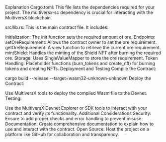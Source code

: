 Explanation
Cargo.toml: This file lists the dependencies required for your project. The multiversx-sc dependency is crucial for interacting with the MultiversX blockchain.

src/lib.rs: This is the main contract file. It includes:

Initialization: The init function sets the required amount of ore.
Endpoints:
setOreRequirement: Allows the contract owner to set the ore requirement.
getOreRequirement: A view function to retrieve the current ore requirement.
mintShield: Handles the minting of the Shield NFT after burning the required ore.
Storage: Uses SingleValueMapper to store the ore requirement.
Token Handling: Placeholder functions (burn_tokens and create_nft) for burning tokens and creating NFTs.
Deployment and Testing
Compile the Contract:

cargo build --release --target=wasm32-unknown-unknown
Deploy the Contract:

Use MultiversX tools to deploy the compiled Wasm file to the Devnet.
Testing:

Use the MultiversX Devnet Explorer or SDK tools to interact with your contract and verify its functionality.
Additional Considerations
Security: Ensure to add proper checks and error handling to prevent misuse.
Documentation: Create comprehensive documentation to explain how to use and interact with the contract.
Open Source: Host the project on a platform like GitHub for collaboration and transparency.